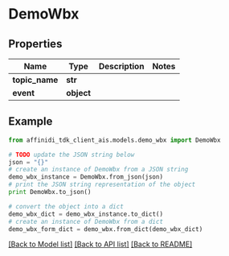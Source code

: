 # DemoWbx

## Properties

| Name           | Type       | Description | Notes |
| -------------- | ---------- | ----------- | ----- |
| **topic_name** | **str**    |             |
| **event**      | **object** |             |

## Example

```python
from affinidi_tdk_client_ais.models.demo_wbx import DemoWbx

# TODO update the JSON string below
json = "{}"
# create an instance of DemoWbx from a JSON string
demo_wbx_instance = DemoWbx.from_json(json)
# print the JSON string representation of the object
print DemoWbx.to_json()

# convert the object into a dict
demo_wbx_dict = demo_wbx_instance.to_dict()
# create an instance of DemoWbx from a dict
demo_wbx_form_dict = demo_wbx.from_dict(demo_wbx_dict)
```

[[Back to Model list]](../README.md#documentation-for-models) [[Back to API list]](../README.md#documentation-for-api-endpoints) [[Back to README]](../README.md)
